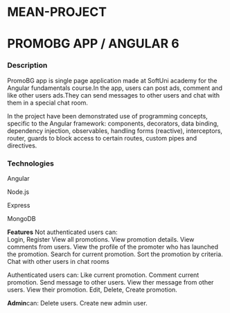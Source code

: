 # MEAN-PROJECT
<h1>PROMOBG APP / ANGULAR 6</h1>

<h3>Description</h3>
PromoBG app is single page application made at SoftUni academy for the Angular fundamentals course.In the app, users can post ads, comment and like other users ads.They can send messages to other users and chat with them in a special chat room.

In the project have been demonstrated use of programming concepts, specific to the Angular framework: components, decorators,
data binding, dependency injection, observables, handling forms (reactive),
interceptors, router, guards to block access to certain routes, custom pipes and directives.

<h3>Technologies</h3>
Angular

Node.js

Express

MongoDB



<strong>Features</strong>
Not authenticated users can:
<br>
Login, Register
View all promotions.
View promotion details.
View comments from users.
View the profile of the promoter who has launched the promotion.
Search for current promotion.
Sort the promotion by criteria.
Chat with other users in chat rooms


Authenticated users can:
Like current promotion.
Comment current promotion.
Send message to other users.
View ther message from other users.
View their promotion.
Edit, Delete, Create promotion.

<strong>Admin</strong>can: 
Delete users.
Create new admin user.
